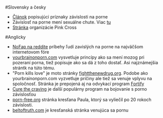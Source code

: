 #Slovensky a česky
* [Článok](http://www.displus.sk/articles.php?article_id=287) popisujúci príznaky závislosti na porne
* Závislosť na porne mení sexuálne chute. Viac [tu](http://xman.idnes.cz/zavislost-na-pornu-a-sexualni-chute-db7-)
* [Stránka](http://pornojeloz.sk/) organizácie Pink Cross

#Anglicky
* [NoFap na reddite](http://www.reddit.com/r/NoFap) príbehy ľudí zavislých na porne na najväčšom internetovom fóre
* [yourbrainonporn.com](http://yourbrainonporn.com) vysvetluje princípy ako sa mení mozog pri pozeraní porna, tiež popisuje ako sa dá z toho dostať. Asi najznámejšia strántk na túto tému.
* "Porn kills love" je moto stránky [fightthenewdrug.org](http://fightthenewdrug.org). Podobe ako yourbrainonporn.com vyzvetluje príčiny ale tiež sa venuje vplyvu na spoločnosť. Stránka je prepojená aj na odvykací program [Fortify](http://www.fortifyprogram.org)
* [Cure the craving](http://curethecraving.com/) je další populárny program na bojovanie s porno závislosťou
* [porn-free.org](http://porn-free.org/) stránka kresťana Paula, ktorý sa vyliečil po 20 rokoch závislosti.
* [beltoftruth.com](http://www.beltoftruth.com) je kresťanská stránka venujúca sa pornu
